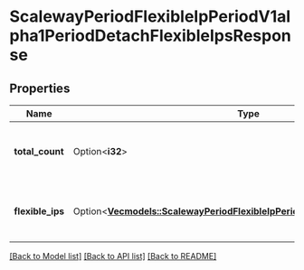 # ScalewayPeriodFlexibleIpPeriodV1alpha1PeriodDetachFlexibleIpsResponse

## Properties

Name | Type | Description | Notes
------------ | ------------- | ------------- | -------------
**total_count** | Option<**i32**> | Total count of flexible IPs that are being detached. | [optional]
**flexible_ips** | Option<[**Vec<models::ScalewayPeriodFlexibleIpPeriodV1alpha1PeriodFlexibleIp>**](scaleway.flexible_ip.v1alpha1.FlexibleIP.md)> | List of flexible IPs in a detaching state. | [optional]

[[Back to Model list]](../README.md#documentation-for-models) [[Back to API list]](../README.md#documentation-for-api-endpoints) [[Back to README]](../README.md)


